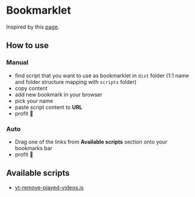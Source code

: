 # Bookmarklet

Inspired by this [page](https://mrcoles.com/bookmarklet/).

## How to use

### Manual

- find script that you want to use as bookmarklet in `dist` folder (1:1 name and folder structure mapping with `scripts` folder)
- copy content
- add new bookmark in your browser
- pick your name
- paste script content to **URL**
- profit 🚀

### Auto

- Drag one of the links from **Available scripts** section onto your bookmarks bar
- profit 🚀

## Available scripts

- <a href="javascript:(function()%7B[].forEach.call(document.querySelectorAll(%22ytd-grid-video-renderer%20ytd-thumbnail-overlay-resume-playback-renderer%22),function(a)%7Ba.parentElement.parentElement.parentElement.parentElement.parentElement.remove()%7D);%7D)()">yt-remove-played-videos.js</a>